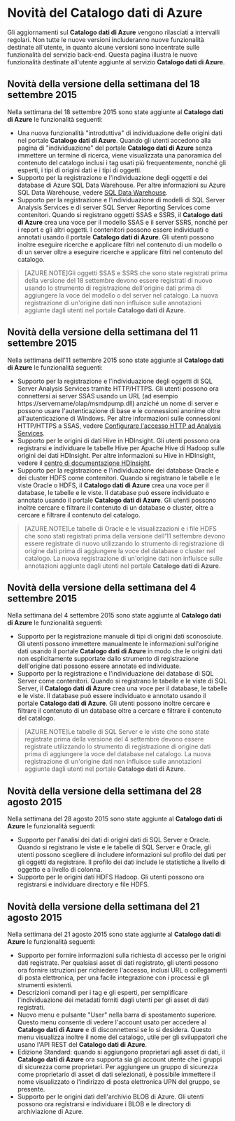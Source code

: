 <properties
   pageTitle="Novità del Catalogo dati di Azure"
   description="Panoramica delle nuove funzionalità nell'anteprima del Catalogo dati di Azure."
   services="data-catalog"
   documentationCenter=""
   authors="steelanddata"
   manager="NA"
   editor=""
   tags=""/>
<tags
   ms.service="data-catalog"
   ms.devlang="NA"
   ms.topic="article"
   ms.tgt_pltfrm="NA"
   ms.workload="data-catalog"
   ms.date="09/11/2015"
   ms.author="maroche"/>

# Novità del Catalogo dati di Azure

Gli aggiornamenti sul **Catalogo dati di Azure** vengono rilasciati a intervalli regolari. Non tutte le nuove versioni includeranno nuove funzionalità destinate all'utente, in quanto alcune versioni sono incentrate sulle funzionalità del servizio back-end. Questa pagina illustra le nuove funzionalità destinate all'utente aggiunte al servizio **Catalogo dati di Azure**.

## Novità della versione della settimana del 18 settembre 2015

Nella settimana del 18 settembre 2015 sono state aggiunte al **Catalogo dati di Azure** le funzionalità seguenti:

- Una nuova funzionalità "introduttiva" di individuazione delle origini dati nel portale **Catalogo dati di Azure**. Quando gli utenti accedono alla pagina di "individuazione" del portale **Catalogo dati di Azure** senza immettere un termine di ricerca, viene visualizzata una panoramica del contenuto del catalogo inclusi i tag usati più frequentemente, nonché gli esperti, i tipi di origini dati e i tipi di oggetti.
- Supporto per la registrazione e l'individuazione degli oggetti e dei database di Azure SQL Data Warehouse. Per altre informazioni su Azure SQL Data Warehouse, vedere [SQL Data Warehouse](http://azure.microsoft.com/services/sql-data-warehouse/).
- Supporto per la registrazione e l'individuazione di modelli di SQL Server Analysis Services e di server SQL Server Reporting Services come contenitori. Quando si registrano oggetti SSAS e SSRS, il **Catalogo dati di Azure** crea una voce per il modello SSAS e il server SSRS, nonché per i report e gli altri oggetti. I contenitori possono essere individuati e annotati usando il portale **Catalogo dati di Azure**. Gli utenti possono inoltre eseguire ricerche e applicare filtri nel contenuto di un modello o di un server oltre a eseguire ricerche e applicare filtri nel contenuto del catalogo.

> [AZURE.NOTE]Gli oggetti SSAS e SSRS che sono state registrati prima della versione del 18 settembre devono essere registrati di nuovo usando lo strumento di registrazione dell'origine dati prima di aggiungere la voce del modello o del server nel catalogo. La nuova registrazione di un'origine dati non influisce sulle annotazioni aggiunte dagli utenti nel portale **Catalogo dati di Azure**.

## Novità della versione della settimana del 11 settembre 2015

Nella settimana dell'11 settembre 2015 sono state aggiunte al **Catalogo dati di Azure** le funzionalità seguenti:

- Supporto per la registrazione e l'individuazione degli oggetti di SQL Server Analysis Services tramite HTTP/HTTPS. Gli utenti possono ora connettersi ai server SSAS usando un URL (ad esempio https://servername/olap/msmdpump.dll) anziché un nome di server e possono usare l'autenticazione di base e le connessioni anonime oltre all'autenticazione di Windows. Per altre informazioni sulle connessioni HTTP/HTTPS a SSAS, vedere [Configurare l'accesso HTTP ad Analysis Services](https://msdn.microsoft.com/library/gg492140.aspx).
- Supporto per le origini di dati Hive in HDInsight. Gli utenti possono ora registrarsi e individuare le tabelle Hive per Apache Hive di Hadoop sulle origini dei dati HDInsight. Per altre informazioni su Hive in HDInsight, vedere il [centro di documentazione HDInsight](../hdinsight-use-hive/).
- Supporto per la registrazione e l'individuazione dei database Oracle e dei cluster HDFS come contenitori. Quando si registrano le tabelle e le viste Oracle o HDFS, il **Catalogo dati di Azure** crea una voce per il database, le tabelle e le viste. Il database può essere individuato e annotato usando il portale **Catalogo dati di Azure**. Gli utenti possono inoltre cercare e filtrare il contenuto di un database o cluster, oltre a cercare e filtrare il contenuto del catalogo.


> [AZURE.NOTE]Le tabelle di Oracle e le visualizzazioni e i file HDFS che sono stati registrati prima della versione dell’11 settembre devono essere registrate di nuovo utilizzando lo strumento di registrazione di origine dati prima di aggiungere la voce del database o cluster nel catalogo. La nuova registrazione di un'origine dati non influisce sulle annotazioni aggiunte dagli utenti nel portale **Catalogo dati di Azure**.

## Novità della versione della settimana del 4 settembre 2015

Nella settimana del 4 settembre 2015 sono state aggiunte al **Catalogo dati di Azure** le funzionalità seguenti:

- Supporto per la registrazione manuale di tipi di origini dati sconosciute. Gli utenti possono immettere manualmente le informazioni sull'origine dati usando il portale **Catalogo dati di Azure** in modo che le origini dati non esplicitamente supportate dallo strumento di registrazione dell'origine dati possono essere annotate ed individuate.
- Supporto per la registrazione e l'individuazione dei database di SQL Server come contenitori. Quando si registrano le tabelle e le viste di SQL Server, il **Catalogo dati di Azure** crea una voce per il database, le tabelle e le viste. Il database può essere individuato e annotato usando il portale **Catalogo dati di Azure**. Gli utenti possono inoltre cercare e filtrare il contenuto di un database oltre a cercare e filtrare il contenuto del catalogo.

> [AZURE.NOTE]Le tabelle di SQL Server e le viste che sono state registrate prima della versione del 4 settembre devono essere registrate utilizzando lo strumento di registrazione di origine dati prima di aggiungere la voce del database nel catalogo. La nuova registrazione di un'origine dati non influisce sulle annotazioni aggiunte dagli utenti nel portale **Catalogo dati di Azure**.

## Novità della versione della settimana del 28 agosto 2015

Nella settimana del 28 agosto 2015 sono state aggiunte al **Catalogo dati di Azure** le funzionalità seguenti:

- Supporto per l'analisi dei dati di origini dati di SQL Server e Oracle. Quando si registrano le viste e le tabelle di SQL Server e Oracle, gli utenti possono scegliere di includere informazioni sul profilo dei dati per gli oggetti da registrare. Il profilo dei dati include le statistiche a livello di oggetto e a livello di colonna.
- Supporto per le origini dati HDFS Hadoop. Gli utenti possono ora registrarsi e individuare directory e file HDFS.

## Novità della versione della settimana del 21 agosto 2015

Nella settimana del 21 agosto 2015 sono state aggiunte al **Catalogo dati di Azure** le funzionalità seguenti:

- Supporto per fornire informazioni sulla richiesta di accesso per le origini dati registrate. Per qualsiasi asset di dati registrato, gli utenti possono ora fornire istruzioni per richiedere l'accesso, inclusi URL o collegamenti di posta elettronica, per una facile integrazione con i processi e gli strumenti esistenti.
- Descrizioni comandi per i tag e gli esperti, per semplificare l'individuazione dei metadati forniti dagli utenti per gli asset di dati registrati.
- Nuovo menu e pulsante "User" nella barra di spostamento superiore. Questo menu consente di vedere l'account usato per accedere al **Catalogo dati di Azure** e di disconnettersi se lo si desidera. Questo menu visualizza inoltre il nome del catalogo, utile per gli sviluppatori che usano l'API REST del **Catalogo dati di Azure**.
- Edizione Standard: quando si aggiungono proprietari agli asset di dati, il **Catalogo dati di Azure** ora supporta sia gli account utente che i gruppi di sicurezza come proprietari. Per aggiungere un gruppo di sicurezza come proprietario di asset di dati selezionati, è possibile immettere il nome visualizzato o l'indirizzo di posta elettronica UPN del gruppo, se presente.
- Supporto per le origini dati dell'archivio BLOB di Azure. Gli utenti possono ora registrarsi e individuare i BLOB e le directory di archiviazione di Azure.

<!---HONumber=Sept15_HO4-->